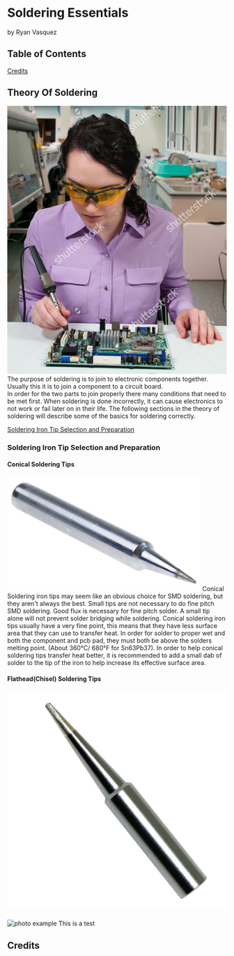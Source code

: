 # Soldering Essentials

by Ryan Vasquez

## Table of Contents


[Credits](#Credits)

## Theory Of Soldering

![soldering fail](Photos/stock-image-fail-soldering-iron-bob-byron-1.jpg)
The purpose of soldering is to join to electronic components together.
Usually this it is to join a component to a circuit board.  
In order for the two parts to join properly there many conditions that
need to be met first. When soldering is done incorrectly, it can cause
electronics to not work or fail later on in their life. The following
sections in the theory of soldering will describe some of the basics for
soldering correctly.

[Soldering Iron Tip Selection and Preparation](#soldering-iron-tip-selection-and-preparation)

### Soldering Iron Tip Selection and Preparation

#### Conical Soldering Tips

![Conical Soldering Iron Tip](Photos/Conical-Soldering-Iron-Tip.jpg)
Conical Soldering iron tips may seem like an obvious choice for SMD
soldering, but they aren't always the best. Small tips are not necessary
to do fine pitch SMD soldering. Good flux is necessary for fine pitch
solder. A small tip alone will not prevent solder bridging while
soldering. Conical soldering iron tips usually have a very fine point,
this means that they have less surface area that they can use to
transfer heat. In order for solder to proper wet and both the component
and pcb pad, they must both be above the solders melting point. (About
360°C/ 680°F for Sn63Pb37). In order to help conical soldering tips
transfer heat better, it is recommended to add a small dab of solder to
the tip of the iron to help increase its effective surface area.


#### Flathead(Chisel) Soldering Tips
![Flathead Soldering Tip Example](Photos/Chisel-Soldering-Tip.jpg)

#### ##


![photo example](Photos/DSC01715.JPG) This is a test


## Credits

